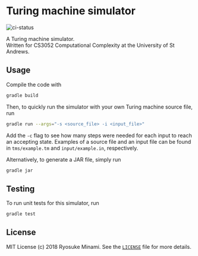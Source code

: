 # Turing machine simulator

![ci-status](https://gitlab.com/rminami/tm-simulator/badges/master/build.svg)

A Turing machine simulator. \
Written for CS3052 Computational Complexity at the University of St Andrews.

## Usage

Compile the code with 

```sh
gradle build
```

Then, to quickly run the simulator with your own Turing machine source file, run

```sh
gradle run --args="-s <source_file> -i <input_file>"
```

Add the `-c` flag to see how many steps were needed for each input to reach an accepting state. Examples of a source file and an input file can be found in `tms/example.tm` and `input/example.in`, respectively.

Alternatively, to generate a JAR file, simply run

```sh 
gradle jar
```

## Testing

To run unit tests for this simulator, run

```bash
gradle test
```

## License

MIT License (c) 2018 Ryosuke Minami. See the [`LICENSE`](./LICENSE) file for more details.
